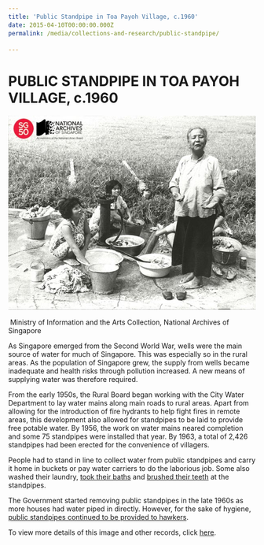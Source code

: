 ```yaml
---
title: 'Public Standpipe in Toa Payoh Village, c.1960'
date: 2015-04-10T00:00:00.000Z
permalink: /media/collections-and-research/public-standpipe/

---
```



<iframe id="pxcelframe" src="//t.sharethis.com/a/t_.htm?ver=0.345.16984&amp;cid=c010#rnd=1577952656867&amp;cid=c010&amp;dmn=www.nas.gov.sg&amp;tt=t.dhj&amp;dhjLcy=88&amp;lbl=pxcel&amp;flbl=pxcel&amp;ll=d&amp;ver=0.345.16984&amp;ell=d&amp;cck=__stid&amp;pn=%2Fblogs%2Farchivistpick%2Fpublic-standpipe%2F&amp;qs=na&amp;rdn=www.nas.gov.sg&amp;rpn=%2Fblogs%2Farchivistpick%2F2015%2F04%2F&amp;rqs=na&amp;cc=SG&amp;cont=AS&amp;ipaddr=" style="display: none;"></iframe>

# PUBLIC STANDPIPE IN TOA PAYOH VILLAGE,  c.1960



![Ministry of Information and the Arts Collection, National Archives of Singapore](/images/blogs/2015-04-10-l.jpg)

​						Ministry of Information and the Arts Collection, National Archives of Singapore

As Singapore emerged from the Second World War, wells were the main source of water for much of Singapore. This was especially so in the rural areas. As the population of Singapore grew, the supply from wells became inadequate and health risks through pollution increased.  A new means of supplying water was therefore required.

From the early 1950s, the Rural Board began working with the City Water Department to lay water mains along main roads to rural areas. Apart from allowing for the introduction of fire hydrants to help fight fires in remote areas, this development also allowed for standpipes to be laid to provide free potable water. By 1956, the work on water mains neared completion and some 75 standpipes were installed that year. By 1963, a total of 2,426 standpipes had been erected for the convenience of villagers.

People had to stand in line to collect water from public standpipes and carry it home in buckets or pay water carriers to do the laborious job. Some also washed their laundry, [took their baths](http://www.nas.gov.sg/archivesonline/photographs/record-details/9e792e43-1162-11e3-83d5-0050568939ad) and [brushed their teeth](http://www.nas.gov.sg/archivesonline/photographs/record-details/b304ea19-1161-11e3-83d5-0050568939ad) at the standpipes.

The Government started removing public standpipes in the late 1960s as more houses had water piped in directly.  However,  for the sake of hygiene, [public standpipes continued to be provided to hawkers](http://www.nas.gov.sg/archivesonline/photographs/record-details/a33f44f5-1162-11e3-83d5-0050568939ad).

To view more details of this image and other records, click [here](http://www.nas.gov.sg/archivesonline/photographs/record-details/5c8f85c1-1162-11e3-83d5-0050568939ad).